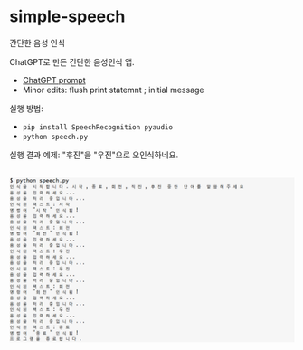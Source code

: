 # simple-speech
간단한 음성 인식 

ChatGPT로 만든 간단한 음성인식 앱. 

* [ChatGPT prompt](https://chatgpt.com/share/677db95c-fc44-8003-87b8-3e6cb551f4e4)
* Minor edits: flush print statemnt ; initial message

실행 방법:
* `pip install SpeechRecognition pyaudio`
* `python speech.py` 

실행 결과 예제: "후진"을 "우진"으로 오인식하네요.

&nbsp;&nbsp;&nbsp;    ![speech recog example](speech.png)

